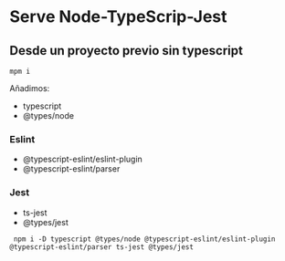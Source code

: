 # Serve Node-TypeScrip-Jest

## Desde un proyecto previo sin typescript

```shell
mpm i
```

Añadimos:

-   typescript
-   @types/node

### Eslint

-   @typescript-eslint/eslint-plugin
-   @typescript-eslint/parser

### Jest

-   ts-jest
-   @types/jest

```shell
 npm i -D typescript @types/node @typescript-eslint/eslint-plugin @typescript-eslint/parser ts-jest @types/jest
```
